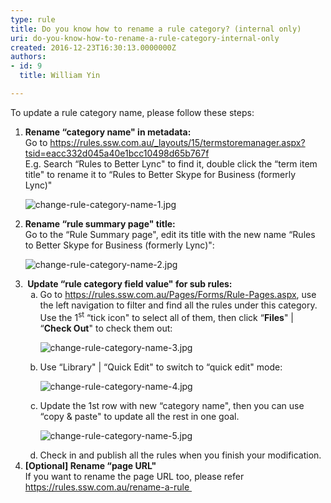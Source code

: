 ```yaml
---
type: rule
title: Do you know how to rename a rule category? (internal only)
uri: do-you-know-how-to-rename-a-rule-category-internal-only
created: 2016-12-23T16:30:13.0000000Z
authors:
- id: 9
  title: William Yin

---
```




<span class='intro'> <p>To update a rule category name, please follow these steps&#58;​<br></p> </span>

<ol><li>
      <strong>Rename “category name&quot; in metadata&#58;</strong><br>Go to&#160;<a href="/_layouts/15/termstoremanager.aspx?tsid=eacc332d045a40e1bcc10498d65b767f">https&#58;//rules.ssw.com.au/_layouts/15/termstoremanager.aspx?tsid=eacc332d045a40e1bcc10498d65b767f</a><br>E.g. Search “Rules to Better Lync&quot; to find it, double click the “term item title&quot; to rename it to “Rules to Better Skype for Business (formerly Lync)&quot;&#160;<br>
      <dl class="image"><dt><img src="change-rule-category-name-1.jpg" alt="change-rule-category-name-1.jpg" /></dt></dl></li><li>
      <strong>Rename “rule summary page&quot; title&#58;</strong><br>Go to the “Rule Summary page&quot;, edit its title with the new name “Rules to Better Skype for Business (formerly Lync)&quot;&#58; <dl class="image"><dt><img src="change-rule-category-name-2.jpg" alt="change-rule-category-name-2.jpg" /></dt></dl></li><li>
      <strong>&#160;</strong><strong>Update “rule category field value&quot; for&#160;sub rules&#58;</strong> 
      <ol style="list-style&#58;lower-alpha;"><li>Go&#160;to&#160;<a href="/Pages/Forms/Rule-Pages.aspx">https&#58;//rules.ssw.com.au/Pages/Forms/Rule-Pages.aspx</a>, use the left navigation to filter and find all the rules under this category. Use the 1<sup>st</sup>&#160;“tick icon&quot; to select all of them, then click “<strong>Files</strong>&quot; | “<strong>Check Out</strong>&quot; to check them out&#58; <dl class="image"><dt><img src="change-rule-category-name-3.jpg" alt="change-rule-category-name-3.jpg" /></dt></dl></li><li>Use “Library&quot; | “Quick Edit&quot; to switch to “quick edit&quot; mode&#58; <dl class="image"><dt><img src="change-rule-category-name-4.jpg" alt="change-rule-category-name-4.jpg" /></dt></dl></li><li>Update the 1st row with new “category name&quot;, then you can use “copy &amp; paste&quot; to update all the rest in one goal. <dl class="image"><dt><img src="change-rule-category-name-5.jpg" alt="change-rule-category-name-5.jpg" data-pin-nopin="true" /></dt></dl></li><li>Check in and publish all the rules when you finish your modification.</li></ol></li><li>
      <strong>[Optional] Rename “page URL&quot;</strong><br>If you want to rename the page URL too, please refer <a href="/_layouts/15/FIXUPREDIRECT.ASPX?WebId=3dfc0e07-e23a-4cbb-aac2-e778b71166a2&amp;TermSetId=07da3ddf-0924-4cd2-a6d4-a4809ae20160&amp;TermId=b80e70f4-2076-403d-9c62-e7d59d3aa369">https&#58;//rules.ssw.com.au/rename-a-rule </a>&#160;&#160;<br></li></ol> ​<br>


